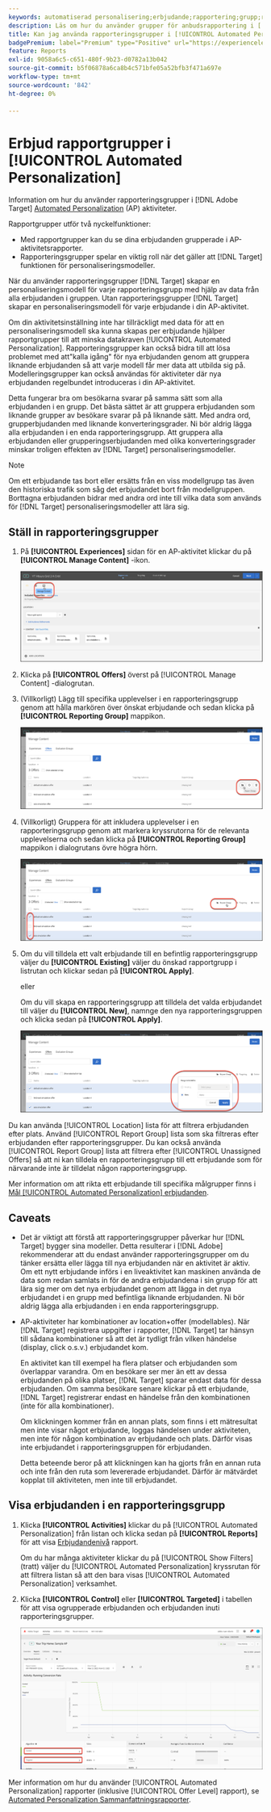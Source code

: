 ```yaml
---
keywords: automatiserad personalisering;erbjudande;rapportering;grupp;rapporteringsgrupp;ap
description: Läs om hur du använder grupper för anbudsrapportering i [!DNL Adobe Target] [!UICONTROL Automated Personalization] verksamhet.
title: Kan jag använda rapporteringsgrupper i [!UICONTROL Automated Personalization] Verksamheter?
badgePremium: label="Premium" type="Positive" url="https://experienceleague.adobe.com/docs/target/using/introduction/intro.html?lang=en#premium newtab=true" tooltip="Se vad som ingår i Target Premium."
feature: Reports
exl-id: 9058a6c5-c651-480f-9b23-d0782a13b042
source-git-commit: b5f06878a6ca8b4c571bfe05a52bfb3f471a697e
workflow-type: tm+mt
source-wordcount: '842'
ht-degree: 0%

---
```


# Erbjud rapportgrupper i [!UICONTROL Automated Personalization]

Information om hur du använder rapporteringsgrupper i [!DNL Adobe Target] [Automated Personalization](/help/main/c-activities/t-automated-personalization/automated-personalization.md) (AP) aktiviteter.

Rapportgrupper utför två nyckelfunktioner:

* Med rapportgrupper kan du se dina erbjudanden grupperade i AP-aktivitetsrapporter.
* Rapporteringsgrupper spelar en viktig roll när det gäller att [!DNL Target] funktionen för personaliseringsmodeller.

När du använder rapporteringsgrupper [!DNL Target] skapar en personaliseringsmodell för varje rapporteringsgrupp med hjälp av data från alla erbjudanden i gruppen. Utan rapporteringsgrupper [!DNL Target] skapar en personaliseringsmodell för varje erbjudande i din AP-aktivitet.

Om din aktivitetsinställning inte har tillräckligt med data för att en personaliseringsmodell ska kunna skapas per erbjudande hjälper rapportgrupper till att minska datakraven [!UICONTROL Automated Personalization]. Rapporteringsgrupper kan också bidra till att lösa problemet med att&quot;kalla igång&quot; för nya erbjudanden genom att gruppera liknande erbjudanden så att varje modell får mer data att utbilda sig på. Modelleringsgrupper kan också användas för aktiviteter där nya erbjudanden regelbundet introduceras i din AP-aktivitet.

Detta fungerar bra om besökarna svarar på samma sätt som alla erbjudanden i en grupp. Det bästa sättet är att gruppera erbjudanden som liknande grupper av besökare svarar på på liknande sätt. Med andra ord, grupperbjudanden med liknande konverteringsgrader. Ni bör aldrig lägga alla erbjudanden i en enda rapporteringsgrupp. Att gruppera alla erbjudanden eller grupperingserbjudanden med olika konverteringsgrader minskar troligen effekten av [!DNL Target] personaliseringsmodeller.

>[!NOTE]
>
>Om ett erbjudande tas bort eller ersätts från en viss modellgrupp tas även den historiska trafik som såg det erbjudandet bort från modellgruppen. Borttagna erbjudanden bidrar med andra ord inte till vilka data som används för [!DNL Target] personaliseringsmodeller att lära sig.

## Ställ in rapporteringsgrupper

1. På **[!UICONTROL Experiences]** sidan för en AP-aktivitet klickar du på **[!UICONTROL Manage Content]** -ikon.

   ![Ikonen Hantera innehåll](/help/main/c-reports/assets/ap_manage_content.png)

1. Klicka på **[!UICONTROL Offers]** överst på [!UICONTROL Manage Content] -dialogrutan.
1. (Villkorligt) Lägg till specifika upplevelser i en rapporteringsgrupp genom att hålla markören över önskat erbjudande och sedan klicka på **[!UICONTROL Reporting Group]** mappikon.

   ![Ikon för rapporteringsgrupp](/help/main/c-reports/assets/ap_manage_content_2.png)

1. (Villkorligt) Gruppera för att inkludera upplevelser i en rapporteringsgrupp genom att markera kryssrutorna för de relevanta upplevelserna och sedan klicka på **[!UICONTROL Reporting Group]** mappikon i dialogrutans övre högra hörn.

   ![Ikon för rapporteringsgrupp](/help/main/c-reports/assets/ap_manage_content_3.png)

1. Om du vill tilldela ett valt erbjudande till en befintlig rapporteringsgrupp väljer du **[!UICONTROL Existing]** väljer du önskad rapportgrupp i listrutan och klickar sedan på **[!UICONTROL Apply]**.

   eller

   Om du vill skapa en rapporteringsgrupp att tilldela det valda erbjudandet till väljer du **[!UICONTROL New]**, namnge den nya rapporteringsgruppen och klicka sedan på **[!UICONTROL Apply]**.

   ![Ny ikon för att skapa en ny rapporteringsgrupp](/help/main/c-reports/assets/ap_reporting_groups.png)

Du kan använda [!UICONTROL Location] lista för att filtrera erbjudanden efter plats. Använd [!UICONTROL Report Group] lista som ska filtreras efter erbjudanden efter rapporteringsgrupper. Du kan också använda [!UICONTROL Report Group] lista att filtrera efter [!UICONTROL Unassigned Offers] så att ni kan tilldela en rapporteringsgrupp till ett erbjudande som för närvarande inte är tilldelat någon rapporteringsgrupp.

Mer information om att rikta ett erbjudande till specifika målgrupper finns i [Mål [!UICONTROL Automated Personalization] erbjudanden](/help/main/c-activities/t-automated-personalization/ap-target-offers.md#task_F207ED7A41B84FD39BB6FCBFABF4B23E).

## Caveats

* Det är viktigt att förstå att rapporteringsgrupper påverkar hur [!DNL Target] bygger sina modeller. Detta resulterar i [!DNL Adobe] rekommenderar att du endast använder rapporteringsgrupper om du tänker ersätta eller lägga till nya erbjudanden när en aktivitet är aktiv. Om ett nytt erbjudande införs i en liveaktivitet kan maskinen använda de data som redan samlats in för de andra erbjudandena i sin grupp för att lära sig mer om det nya erbjudandet genom att lägga in det nya erbjudandet i en grupp med befintliga liknande erbjudanden. Ni bör aldrig lägga alla erbjudanden i en enda rapporteringsgrupp.

* AP-aktiviteter har kombinationer av location+offer (modellables). När [!DNL Target] registrera uppgifter i rapporter, [!DNL Target] tar hänsyn till sådana kombinationer så att det är tydligt från vilken händelse (display, click o.s.v.) erbjudandet kom.

  En aktivitet kan till exempel ha flera platser och erbjudanden som överlappar varandra. Om en besökare ser mer än ett av dessa erbjudanden på olika platser, [!DNL Target] sparar endast data för dessa erbjudanden. Om samma besökare senare klickar på ett erbjudande, [!DNL Target] registrerar endast en händelse från den kombinationen (inte för alla kombinationer).

  Om klickningen kommer från en annan plats, som finns i ett mätresultat men inte visar något erbjudande, loggas händelsen under aktiviteten, men inte för någon kombination av erbjudande och plats. Därför visas inte erbjudandet i rapporteringsgruppen för erbjudanden.

  Detta beteende beror på att klickningen kan ha gjorts från en annan ruta och inte från den ruta som levererade erbjudandet. Därför är mätvärdet kopplat till aktiviteten, men inte till erbjudandet.

## Visa erbjudanden i en rapporteringsgrupp

1. Klicka **[!UICONTROL Activities]** klickar du på [!UICONTROL Automated Personalization] från listan och klicka sedan på **[!UICONTROL Reports]** för att visa [Erbjudandenivå](/help/main/c-reports/personalization-reports/reports-ap.md) rapport.

   Om du har många aktiviteter klickar du på [!UICONTROL Show Filters] (tratt) väljer du [!UICONTROL Automated Personalization] kryssrutan för att filtrera listan så att den bara visas [!UICONTROL Automated Personalization] verksamhet.

1. Klicka **[!UICONTROL Control]** eller **[!UICONTROL Targeted]** i tabellen för att visa ogrupperade erbjudanden och erbjudanden inuti rapporteringsgrupper.

   ![Erbjudandegrupper: Kontroll och målinriktning](/help/main/c-reports/c-report-settings/assets/offer-groups.png)

Mer information om hur du använder [!UICONTROL Automated Personalization] rapporter (inklusive [!UICONTROL Offer Level] rapport), se [Automated Personalization Sammanfattningsrapporter](/help/main/c-reports/personalization-reports/reports-ap.md).


